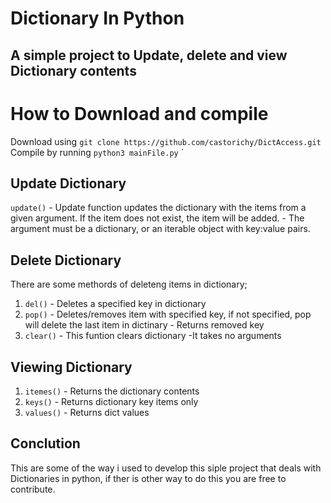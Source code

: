 # Dictionary In Python
## A simple project to Update, delete and view Dictionary contents
# How to Download and compile
Download using `git clone https://github.com/castorichy/DictAccess.git`
Compile by running `python3 mainFile.py`
`
## Update Dictionary
```update()``` - Update function updates the dictionary with the items from a given argument. If the item does not exist, the item will be added.
               - The argument must be a dictionary, or an iterable object with key:value pairs.

## Delete Dictionary
There are some methords of deleteng items in dictionary;
1. ```del()``` - Deletes a specified key in dictionary
2. ```pop()``` - Deletes/removes item with specified key, if not specified, pop will delete the last item in dictinary
         - Returns removed key
3. ```clear()``` - This funtion clears dictionary
           -It takes no arguments 
## Viewing Dictionary
1. ```itemes()``` - Returns the dictionary contents
2. ```keys()``` - Returns dictionary key items only
3. ```values()``` - Returns dict values

## Conclution
This are some of the way i used to develop this siple project that deals with Dictionaries in python,
if ther is other way to do this you are free to contribute.
